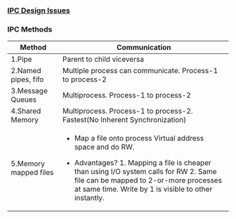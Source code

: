 ### [IPC Design Issues](IPC_Design_Issues/)

### IPC Methods

|Method|Communication|
|---|---|
|1.Pipe|Parent to child viceversa|
|2.Named pipes, fifo|Multiple process can communicate. Process-1 to process-2|
|3.Message Queues|Multiprocess. Process-1 to process-2|
|4.Shared Memory|Multiprocess. Process-1 to process-2. Fastest(No Inherent Synchronization)|
|5.Memory mapped files|<ul><li>Map a file onto process Virtual address space and do RW.</li></ul><ul><li>Advantages? 1. Mapping a file is cheaper than using I/O system calls for RW  2. Same file can be mapped to 2-or-more processes at same time. Write by 1 is visible to other instantly.</li></ul>|
